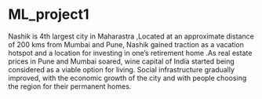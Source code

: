 # ML_project1
Nashik is 4th largest city in Maharastra ,Located at an approximate distance of 200 kms from Mumbai and Pune, Nashik gained traction as a vacation hotspot and a location for investing in one’s retirement home .As real estate prices in Pune and Mumbai soared, wine capital of India started being considered as a viable option for living. Social infrastructure gradually improved, with the economic growth of the city and with people choosing the region for their permanent homes.
